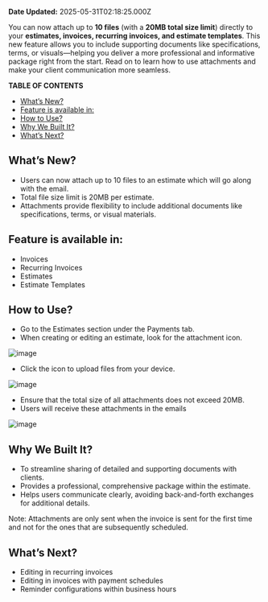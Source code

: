 **Date Updated:** 2025-05-31T02:18:25.000Z
  
  
You can now attach up to **10 files** (with a **20MB total size limit**) directly to your **estimates, invoices, recurring invoices, and estimate templates**. This new feature allows you to include supporting documents like specifications, terms, or visuals—helping you deliver a more professional and informative package right from the start. Read on to learn how to use attachments and make your client communication more seamless.

  
**TABLE OF CONTENTS**

* [What’s New?](#What%E2%80%99s-New?)
* [Feature is available in:](#Feature-is-available-in%3A)
* [How to Use?](#%E2%80%8BHow-to-Use?)
* [Why We Built It?](#Why-We-Built-It?)
* [What’s Next?](#What%E2%80%99s-Next?)

  
## **What’s New?**

* Users can now attach up to 10 files to an estimate which will go along with the email.
* Total file size limit is 20MB per estimate.
* Attachments provide flexibility to include additional documents like specifications, terms, or visual materials.

## **Feature is available in:**

* Invoices
* Recurring Invoices
* Estimates
* Estimate Templates

## **How to Use?**

* Go to the Estimates section under the Payments tab.
* When creating or editing an estimate, look for the attachment icon.

![image](https://s3.amazonaws.com/cdn.freshdesk.com/data/helpdesk/attachments/production/155047518869/original/F0DzFLiBSv9-9JWfmR_JM4rUKWySC8FIWQ.jpeg?1748637862)

* Click the icon to upload files from your device.

![image](https://s3.amazonaws.com/cdn.freshdesk.com/data/helpdesk/attachments/production/155047518867/original/adNlY50FyXe_SG4UhF9C-Xipi4BCTBOELw.jpeg?1748637862)

* Ensure that the total size of all attachments does not exceed 20MB.
* Users will receive these attachments in the emails

![image](https://s3.amazonaws.com/cdn.freshdesk.com/data/helpdesk/attachments/production/155047518868/original/v8UaL4OoNIIy65-U49tEWK2vM7i9wc8CBg.jpeg?1748637862)

## **Why We Built It?**

* To streamline sharing of detailed and supporting documents with clients.
* Provides a professional, comprehensive package within the estimate.
* Helps users communicate clearly, avoiding back-and-forth exchanges for additional details.

Note: Attachments are only sent when the invoice is sent for the first time and not for the ones that are subsequently scheduled.

## **What’s Next?**

* Editing in recurring invoices
* Editing in invoices with payment schedules
* Reminder configurations within business hours